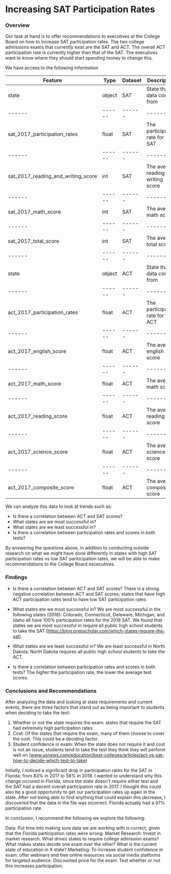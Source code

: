# Increasing SAT Participation Rates 

### Overview

Our task at hand is to offer recommendations to executives at the College Board on how to increase SAT participation rates. The two college admissions exams that currently exist are the SAT and ACT. The overall ACT participation rate is currently higher than that of the SAT. The executives want to know where they should start spending money to change this. 

We have access to the following information 

| Feature | Type   | Dataset| Description  |
|------|------|------|------|
|   state  | object|   SAT  | State that data comes from|
|------|------|------|------|
|   sat_2017_participation_rates  | float|   SAT  | The participation rate for the SAT |
|------|------|------|------|
|  sat_2017_reading_and_writing_score  | int|   SAT  | The average reading and writing score|
|------|------|------|------|
|   sat_2017_math_score  | int|   SAT  | The average math score|
|------|------|------|------|
|  sat_2017_total_score  | int|   SAT  |  The average total score|
|------|------|------|------|
|  state  | object|   ACT  |  State that data comes from|
|------|------|------|------|
|  act_2017_participation_rates | float|   ACT  |  The participation rate for the ACT|
|------|------|------|------|
|  act_2017_english_score | float|   ACT  |  The average english score|
|------|------|------|------|
| act_2017_math_score | float|   ACT  |  The average math score|
|------|------|------|------|
| act_2017_reading_score | float|   ACT  |  The average reading score|
|------|------|------|------|
| act_2017_science_score | float|   ACT  |  The average science score|
|------|------|------|------|
| act_2017_composite_score | float|   ACT  |  The average composite score|


We can analyze this data to look at trends such as: 

- Is there a correlation between ACT and SAT scores? 
- What states are we most successful in? 
- What states are we least successful in? 
- Is there a correlation between participation rates and scores in both tests? 

By answering the questions above, in addition to conducting outside research on what we might have done differently in states with high SAT participation rates vs low SAT pariticipation rates, we will be able to make recommendations to the College Board excecutives. 

### Findings 

- Is there a correlation between ACT and SAT scores? 
There is a strong negative correlation between ACT and SAT scores; states that have high ACT participation rates tend to have low SAT participation rates 

- What states are we most successful in? 
We are most successful in the following states (2018): Colorado, Connecticut, Deleware, Michigan, and Idaho all have 100% participation rates for the 2018 SAT. We found that states we are most successful in require all public high school students to take the SAT (https://blog.prepscholar.com/which-states-require-the-sat).   

- What states are we least successful in? 
We are least successful in North Dakota. North Dakota requires all public high school students to take the ACT. 

- Is there a correlation between participation rates and scores in both tests? 
The higher the participation rate, the lower the average test scores. 


### Conclusions and Recommendations 

After analyzing the data and looking at state requirements and current events, there are three factors that stand out as being important to students when deciding to take the test: 

1. Whether or not the state requires the exam: states that require the SAT had extremely high participation rates   
2. Cost: Of the states that require the exam, many of them choose to cover the cost. This could be a deciding factor. 
3. Student confidence in exam: When the state does not require it and cost is not an issue, students tend to take the test they think they will perform well on (www.usnews.com/education/best-colleges/articles/act-vs-sat-how-to-decide-which-test-to-take)

Initially, I noticed a significant drop in participation rates for the SAT in Florida; from 83% in 2017 to 56% in 2018. I wanted to understand why this change occured in Florida, since the state doesn't require either test and the SAT had a decent overall participation rate in 2017. I thought this could also be a good opportunity to get our participation rates up again in the state. After not being able to find anything that could explain this decrease, I discovered that the data in the file was incorrect. Florida actually had a 97% participation rate. 

In conclusion, I recommend the following we explore the following: 

Data: Put time into making sure data we are working with is correct, given that the Florida participation rates were wrong. 
Market Research: Invest in market research. What drives states to require college admission exams? What makes states decide one exam over the other?  What is the current state of education in X state? 
Marketing:  To increase student confidence in exam: offer webinars and free online resources via social media platforms for targeted audience.
Discounted price for the exam: Test whether or not this increases participation.  


